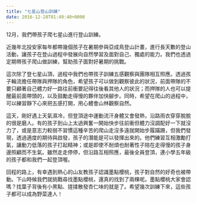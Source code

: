 ```yaml
---
title: "七星山登山訓練"
date: 2016-12-28T01:49:40+0000
---
```


12月，我們帶孩子爬七星山進行登山訓練。
 
近幾年北投安家每年都帶幾個孩子在暑期參與亞成鳥登山計畫，進行長天數的登山活動，讓孩子在登山過程中發展向自然學習及面對自己、獨處的能力。我們也透過定期帶孩子爬山做訓練，幫助孩子面對好暑期的挑戰。
 
這次除了登七星山頂，過程中我們也帶孩子訓練五感觀察與團隊相互照應。透過孩子輪流擔任帶隊與押隊的角色，希望孩子可以做到觀察彼此的狀況，前面帶隊的不要只顧著自己體力好一路往前衝要記得往後看其他人的狀況；而押隊的人也可以提醒最前面帶頭的，以及鼓勵走得慢的夥伴加快腳步。同時，希望在爬山的過程中，可以練習靜下心來把五感打開，用心體會山林觀察自然。
 
這天，剛好遇上天氣濕冷，但登頂途中運動流汗身體又會發熱，沿路雨衣穿穿脫脫的很是磨人。有的孩子到山上太過興奮一開始快步往前衝但體力沒調配好一下就沒力了，或是意志力較弱不習慣這種辛苦的爬山走沒多遠就開始步履蹣跚，但我們發現，透過適度的期待與啟發，孩子的潛能是可以發揮出來的。他們練習互相激勵打氣，讓動力低落的孩子打起精神；或是即使不耐煩也耐著性子陪在走得慢的孩子身邊照顧而不生氣。雖然走走停停，但沿路互相照應，最後全員登頂，連小學五年級的孩子都和我們一起登頂喔。
 
回程的路上，有幸遇到熱心的山友教孩子認識墨點櫻桃，孩子對自然的好奇也被帶動。下山時候我們就挑戰尋找墨點櫻桃，還真的找到了兩棵呢。墨點櫻桃大家會認嗎？找葉子背後有小黑點、搓揉散發杏仁味的就是了。希望幾次訓練下來，這些孩子都可以成為野菜達人！
